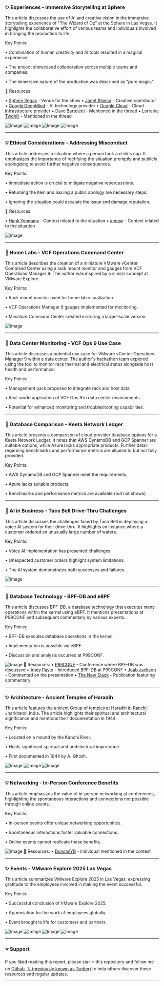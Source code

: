 ### ✨  Experiences - Immersive Storytelling at Sphere

This article discusses the use of AI and creative vision in the immersive storytelling experience of "The Wizard of Oz" at the Sphere in Las Vegas.  It highlights the collaborative effort of various teams and individuals involved in bringing the production to life.

Key Points:

•  Combination of human creativity and AI tools resulted in a magical experience.

•  The project showcased collaboration across multiple teams and companies.

•  The immersive nature of the production was described as "pure magic."


🔗 Resources:

• [Sphere Vegas](https://x.com/SphereVegas) - Venue for the show
• [Janet Ribeca](https://x.com/janetribeca) - Creative contributor
• [Google DeepMind](https://x.com/GoogleDeepMind) - AI technology provider
• [Google Cloud](https://x.com/googlecloud) - Cloud infrastructure provider
• [Dave Bartoletti](https://x.com/DaveBartoletti) - Mentioned in the thread
• [Lorraine Twohill](https://x.com/LorraineTwohill) - Mentioned in the thread

![Image](https://pbs.twimg.com/media/Gzjl5NXbkAEoLu5?format=jpg&name=360x360)
![Image](https://pbs.twimg.com/media/Gzjl887aoAAeVm1?format=jpg&name=360x360)
![Image](https://pbs.twimg.com/media/Gzjl_lHbkAAGSrI?format=jpg&name=360x360)
![Image](https://pbs.twimg.com/media/GzjmCulbEAEQuLH?format=jpg&name=360x360)


---
### 💡  Ethical Considerations - Addressing Misconduct

This article addresses a situation where a person took a child's cap. It emphasizes the importance of rectifying the situation promptly and publicly apologizing to avoid further negative consequences.

Key Points:

•  Immediate action is crucial to mitigate negative repercussions.

•  Returning the item and issuing a public apology are necessary steps.

•  Ignoring the situation could escalate the issue and damage reputation.


🔗 Resources:

• [Hank Yeomans](https://x.com/HankYeomans) - Context related to the situation
• [amuse](https://x.com/amuse) - Context related to the situation


![Image](https://pbs.twimg.com/amplify_video_thumb/1961508009487560704/img/LQqxb2_5g6RxlceB.jpg)


---
### 🤖 Home Labs -  VCF Operations Command Center

This article describes the creation of a miniature VMware vCenter Command Center using a rack mount monitor and gauges from VCF Operations Manager 9.  The author was inspired by a similar concept at VMware Explore.

Key Points:

•  Rack mount monitor used for home lab visualization.

•  VCF Operations Manager 9 gauges implemented for monitoring.

•  Miniature Command Center created mirroring a larger-scale version.



![Image](https://pbs.twimg.com/media/Gzjbn1UW8AE_HZr?format=jpg&name=small)

---
### 🤖 Data Center Monitoring - VCF Ops 9 Use Case

This article discusses a potential use case for VMware vCenter Operations Manager 9 within a data center.  The author's hackathon team explored using the tool to monitor rack thermal and electrical status alongside host health and performance.

Key Points:

•  Management pack proposed to integrate rack and host data.

•  Real-world application of VCF Ops 9 in data center environments.

•  Potential for enhanced monitoring and troubleshooting capabilities.


---
### 🤖 Database Comparison - Keeta Network Ledger

This article presents a comparison of cloud provider database options for a Keeta Network Ledger.  It notes that AWS DynamoDB and GCP Spanner are suitable options, while Azure lacks appropriate products.  Further detail regarding benchmarks and performance metrics are alluded to but not fully provided.

Key Points:

• AWS DynamoDB and GCP Spanner meet the requirements.

• Azure lacks suitable products.

• Benchmarks and performance metrics are available (but not shown).


---
### 🤖 AI in Business - Taco Bell Drive-Thru Challenges

This article discusses the challenges faced by Taco Bell in deploying a voice AI system for their drive-thru.  It highlights an instance where a customer ordered an unusually large number of waters.

Key Points:

•  Voice AI implementation has presented challenges.

•  Unexpected customer orders highlight system limitations.

•  The AI system demonstrates both successes and failures.


![Image](https://pbs.twimg.com/media/Gzib5CLWkAADGJO?format=jpg&name=small)


---
### 🤖 Database Technology - BPF-DB and eBPF

This article discusses BPF-DB, a database technology that executes many operations within the kernel using eBPF.  It mentions presentations at P99CONF and subsequent commentary by various experts.

Key Points:

• BPF-DB executes database operations in the kernel.

• Implementation is possible via eBPF.

•  Discussion and analysis occurred at P99CONF.


![Image](https://pbs.twimg.com/media/Gzi60beXcAAAeNL?format=jpg&name=small)
🔗 Resources:
• [P99CONF](https://x.com/P99CONF) - Conference where BPF-DB was discussed
• [Andy Pavlo](https://x.com/andy_pavlo) - Introduced BPF-DB at P99CONF
• [Joab Jackson](https://x.com/Joab_Jackson) - Commented on the presentation
• [The New Stack](https://x.com/thenewstack) - Publication featuring commentary


---
### ✨ Architecture - Ancient Temples of Haradih

This article features the ancient Group of temples at Haradih in Ranchi, Jharkhand, India. The article highlights their spiritual and architectural significance and mentions their documentation in 1944.

Key Points:

• Located on a mound by the Kanchi River.

• Holds significant spiritual and architectural importance.

• First documented in 1944 by A. Ghosh.


![Image](https://pbs.twimg.com/media/GtkN_d3agAAsHA6?format=jpg&name=small)
![Image](https://pbs.twimg.com/media/GtkOAmUbEAAwshL?format=jpg&name=360x360)
![Image](https://pbs.twimg.com/media/GtkOBmxboAAXhMM?format=jpg&name=360x360)


---
### 💡 Networking - In-Person Conference Benefits

This article emphasizes the value of in-person networking at conferences, highlighting the spontaneous interactions and connections not possible through online events.

Key Points:

• In-person events offer unique networking opportunities.

• Spontaneous interactions foster valuable connections.

• Online events cannot replicate these benefits.


![Image](https://pbs.twimg.com/media/GzdN9RWawAAd_Bq?format=jpg&name=small)
🔗 Resources:
• [DuncanYB](https://x.com/DuncanYB) - Individual mentioned in the context


---
### ✨ Events - VMware Explore 2025 Las Vegas

This article summarizes VMware Explore 2025 in Las Vegas, expressing gratitude to the employees involved in making the event successful.

Key Points:

•  Successful conclusion of VMware Explore 2025.

•  Appreciation for the work of employees globally.

•  Event brought to life for customers and partners.


![Image](https://pbs.twimg.com/media/GzilpI9XgAAD1Pp?format=jpg&name=360x360)
![Image](https://pbs.twimg.com/media/GzilqWWWMAAY8pa?format=jpg&name=small)
![Image](https://pbs.twimg.com/media/GzilrkcW4AE_Ko3?format=jpg&name=360x360)
![Image](https://pbs.twimg.com/media/Gzilsy9W8AATkiR?format=jpg&name=360x360)


---

### ⭐️ Support

If you liked reading this report, please star ⭐️ this repository and follow me on [Github](https://github.com/Drix10), [𝕏 (previously known as Twitter)](https://x.com/DRIX_10_) to help others discover these resources and regular updates.

---